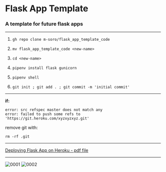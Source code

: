 # Flask App Template 

### A template for future flask apps

---
1. `gh repo clone m-soro/flask_app_template_code`

2. `mv flask_app_template_code <new-name>`

3. `cd <new-name>`

4. `pipenv install flask gunicorn`

5. `pipenv shell`

6. `git init ; git add . ; git commit -m 'initial commit'`

---

**if:** 
```
error: src refspec master does not match any
error: failed to push some refs to 'https://git.heroku.com/xyzxyzxyz.git'
```

remove git with:

`rm -rf .git`

---

[Deploying Flask App on Heroku - pdf file](https://github.com/m-soro/flask_app_template_code/files/8690169/Deploying.Flask.App.on.Heroku.1.pdf)

---

![0001](https://user-images.githubusercontent.com/63247801/168363699-8f37f8dc-d775-4cf6-bb1e-725129912205.jpg)
![0002](https://user-images.githubusercontent.com/63247801/168363792-c6292fc6-35fa-4d01-b071-4f701b566853.jpg)
